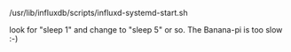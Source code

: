 /usr/lib/influxdb/scripts/influxd-systemd-start.sh

look for "sleep 1" and change to "sleep 5" or so. The Banana-pi is too slow :-)
